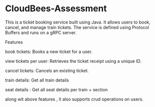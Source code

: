 # CloudBees-Assessment

This is a ticket booking service built using Java. It allows users to book, cancel, and manage train tickets. 
The service is defined using Protocol Buffers and runs on a gRPC server.

Features

book tickets: Books a new ticket for a user.

view tickets per user: Retrieves the ticket receipt using a unique ID.

cancel tickets: Cancels an existing ticket.

train details: Get all train details

seat details : Get all seat details per train + section

along wit above features , it also supports crud operations on users.

